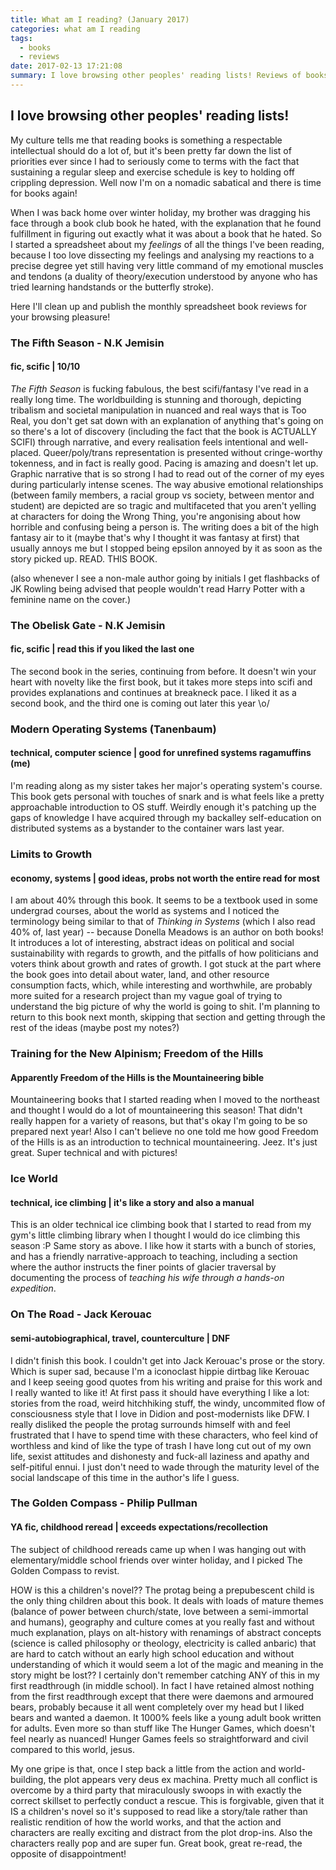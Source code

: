 ```yaml
---
title: What am I reading? (January 2017)
categories: what am I reading
tags:
  - books
  - reviews
date: 2017-02-13 17:21:08
summary: I love browsing other peoples' reading lists! Reviews of books I read in 2017 Jan
---
```


## I love browsing other peoples' reading lists!

My culture tells me that reading books is something a respectable intellectual should do a lot of, but it's been pretty far down the list of priorities ever since I had to seriously come to terms with the fact that sustaining a regular sleep and exercise schedule is key to holding off crippling depression. Well now I'm on a nomadic sabatical and there is time for books again!

When I was back home over winter holiday, my brother was dragging his face through a book club book he hated, with the explanation that he found fulfillment in figuring out exactly what it was about a book that he hated. So I started a spreadsheet about my _feelings_ of all the things I've been reading, because I too love dissecting my feelings and analysing my reactions to a precise degree yet still having very little command of my emotional muscles and tendons (a duality of theory/execution understood by anyone who has tried learning handstands or the butterfly stroke).

Here I'll clean up and publish the monthly spreadsheet book reviews for your browsing pleasure!

<!-- more -->

### The Fifth Season - N.K Jemisin
#### fic, scific | 10/10

_The Fifth Season_ is fucking fabulous, the best scifi/fantasy I've read in a really long time. The worldbuilding is stunning and thorough, depicting tribalism and societal manipulation in nuanced and real ways that is Too Real, you don't get sat down with an explanation of anything that's going on so there's a lot of discovery (including the fact that the book is ACTUALLY SCIFI) through narrative, and every realisation feels intentional and well-placed. Queer/poly/trans representation is presented without cringe-worthy tokenness, and in fact is really good. Pacing is amazing and doesn't let up. Graphic narrative that is so strong I had to read out of the corner of my eyes during particularly intense scenes. The way abusive emotional relationships (between family members, a racial group vs society, between mentor and student) are depicted are so tragic and multifaceted that you aren't yelling at characters for doing the Wrong Thing, you're angonising about how horrible and confusing being a person is. The writing does a bit of the high fantasy air to it (maybe that's why I thought it was fantasy at first) that usually annoys me but I stopped being epsilon annoyed by it as soon as the story picked up. READ. THIS BOOK.

(also whenever I see a non-male author going by initials I get flashbacks of JK Rowling being advised that people wouldn't read Harry Potter with a feminine name on the cover.)

### The Obelisk Gate - N.K Jemisin
#### fic, scific | read this if you liked the last one

The second book in the series, continuing from before. It doesn't win your heart with novelty like the first book, but it takes more steps into scifi and provides explanations and continues at breakneck pace. I liked it as a second book, and the third one is coming out later this year \o/

### Modern Operating Systems (Tanenbaum)
#### technical, computer science | good for unrefined systems ragamuffins (me)

I'm reading along as my sister takes her major's operating system's course. This book gets personal with touches of snark and is what feels like a pretty approachable introduction to OS stuff. Weirdly enough it's patching up the gaps of knowledge I have acquired through my backalley self-education on distributed systems as a bystander to the container wars last year.

### Limits to Growth
#### economy, systems | good ideas, probs not worth the entire read for most

I am about 40% through this book. It seems to be a textbook used in some undergrad courses, about the world as systems and I noticed the terminology being similar to that of _Thinking in Systems_ (which I also read 40% of, last year) -- because Donella Meadows is an author on both books! It introduces a lot of interesting, abstract ideas on political and social sustainability with regards to growth, and the pitfalls of how politicians and voters think about growth and rates of growth. I got stuck at the part where the book goes into detail about water, land, and other resource consumption facts, which, while interesting and worthwhile, are probably more suited for a research project than my vague goal of trying to understand the big picture of why the world is going to shit. I'm planning to return to this book next month, skipping that section and getting through the rest of the ideas (maybe post my notes?)

### Training for the New Alpinism; Freedom of the Hills
#### Apparently Freedom of the Hills is the Mountaineering bible

Mountaineering books that I started reading when I moved to the northeast and thought I would do a lot of mountaineering this season! That didn't really happen for a variety of reasons, but that's okay I'm going to be so prepared next year! Also I can't believe no one told me how good Freedom of the Hills is as an introduction to technical mountaineering. Jeez. It's just great. Super technical and with pictures!

### Ice World
#### technical, ice climbing | it's like a story and also a manual

This is an older technical ice climbing book that I started to read from my gym's little climbing library when I thought I would do ice climbing this season :P Same story as above. I like how it starts with a bunch of stories, and has a friendly narrative-approach to teaching, including a section where the author instructs the finer points of glacier traversal by documenting the process of _teaching his wife through a hands-on expedition_.

### On The Road - Jack Kerouac
#### semi-autobiographical, travel, counterculture | DNF

I didn't finish this book. I couldn't get into Jack Kerouac's prose or the story. Which is super sad, because I'm a iconoclast hippie dirtbag like Kerouac and I keep seeing good quotes from his writing and praise for this work and I really wanted to like it! At first pass it should have everything I like a lot: stories from the road, weird hitchhiking stuff, the windy, uncommited flow of consciousness style that I love in Didion and post-modernists like DFW. I really disliked the people the protag surrounds himself with and feel frustrated that I have to spend time with these characters, who feel kind of worthless and kind of like the type of trash I have long cut out of my own life, sexist attitudes and dishonesty and fuck-all laziness and apathy and self-pitiful ennui. I just don't need to wade through the maturity level of the social landscape of this time in the author's life I guess.

### The Golden Compass - Philip Pullman
#### YA fic, childhood reread | exceeds expectations/recollection

The subject of childhood rereads came up when I was hanging out with elementary/middle school friends over winter holiday, and I picked The Golden Compass to revist.

HOW is this a children's novel?? The protag being a prepubescent child is the only thing children about this book. It deals with loads of mature themes (balance of power between church/state, love between a semi-immortal and humans), geography and culture comes at you really fast and without much explanation, plays on alt-history with renamings of abstract concepts (science is called philosophy or theology, electricity is called anbaric) that are hard to catch without an early high school education and without understanding of which it would seem a lot of the magic and meaning in the story might be lost?? I certainly don't remember catching ANY of this in my first readthrough (in middle school). In fact I have retained almost nothing from the first readthrough except that there were daemons and armoured bears, probably because it all went completely over my head but I liked bears and wanted a daemon. It 1000% feels like a young adult book written for adults. Even more so than stuff like The Hunger Games, which doesn't feel nearly as nuanced! Hunger Games feels so straightforward and civil compared to this world, jesus.

My one gripe is that, once I step back a little from the action and world-building, the plot appears very deus ex machina. Pretty much all conflict is overcome by a third party that miraculously swoops in with exactly the correct skillset to perfectly conduct a rescue. This is forgivable, given that it IS a children's novel so it's supposed to read like a story/tale rather than realistic rendition of how the world works, and that the action and characters are really exciting and distract from the plot drop-ins. Also the characters really pop and are super fun. Great book, great re-read, the opposite of disappointment!
